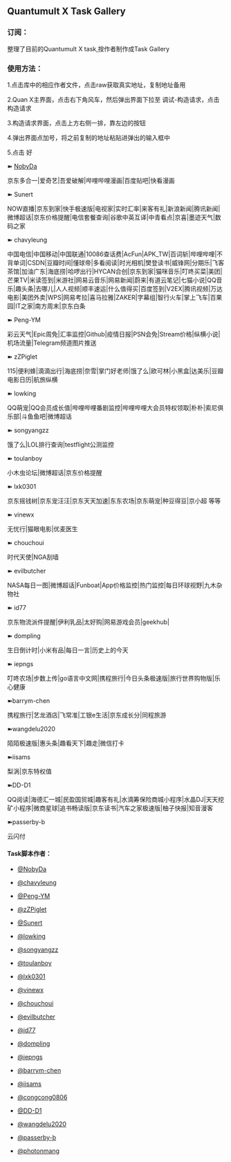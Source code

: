 ## Quantumult X Task Gallery

### 订阅：

  整理了目前的Quantumult X task,按作者制作成Task Gallery<br>

### 使用方法：

  1.点击库中的相应作者文件，点击raw获取真实地址，复制地址备用<br>

  2.Quan X主界面，点击右下角风车，然后弹出界面下拉至 调试-构造请求，点击构造请求<br>

  3.构造请求界面，点击上方右侧一排，靠左边的按钮<br>

  4.弹出界面点加号，将之前复制的地址粘贴进弹出的输入框中<br>

  5.点击 好<br>
  
➽ [NobyDa](https://raw.githubusercontent.com/Orz-3/QuantumultX/master/Task/Nobyda.json)

京东多合一|爱奇艺|吾爱破解|哔哩哔哩漫画|百度贴吧|快看漫画

➽ Sunert

NOW直播|京东到家|快手极速版|电视家|实时汇率|来客有礼|新浪新闻|腾讯新闻|微博超话|京东价格提醒|电信套餐查询|谷歌中英互译|中青看点|京喜|墨迹天气|数码之家

➽ chavyleung

中国电信|中国移动|中国联通|10086查话费|AcFun|APK_TW|百词斩|哔哩哔哩|不背单词|CSDN|豆瓣时间|懂球帝|多看阅读|时光相机|樊登读书|威锋网|分期乐|飞客茶馆|加油广东|海底捞|哈啰出行|HYCAN合创|京东到家|猫咪音乐|叮咚买菜|美团|芒果TV|米读签到|米游社|网易云音乐|网易新闻|蔚来|有道云笔记|七猫小说|QQ音乐|趣头条|去哪儿|人人视频|顺丰速运|什么值得买|百度签到|V2EX|腾讯视频|万达电影|美团外卖|WPS|网易考拉|喜马拉雅|ZAKER|字幕组|智行火车|掌上飞车|百果园|IT之家|南方周末|京东白条

➽ Peng-YM

彩云天气|Epic周免|汇率监控|Github|疫情日报|PSN会免|Stream价格|纵横小说|机场流量|Telegram频道图片推送

➽ zZPiglet

115|便利蜂|滴滴出行|海底捞|奈雪|掌门好老师|饿了么|欧可林|小黑盒|达美乐|豆瓣电影日历|航旅纵横

➽ lowking

QQ萌宠|QQ会员成长值|哔哩哔哩番剧监控|哔哩哔哩大会员特权领取|朴朴|索尼俱乐部|斗鱼鱼吧|微博超话

➽ songyangzz

饿了么|LOL排行查询|testflight公测监控

➽ toulanboy

小木虫论坛|微博超话|京东价格提醒

➽ lxk0301

京东摇钱树|京东宠汪汪|京东天天加速|东东农场|京东萌宠|种豆得豆|京小超 等等

➽ vinewx

无忧行|猫眼电影|优麦医生

➽ chouchoui

时代天使|NGA刮墙

➽ evilbutcher

NASA每日一图|微博超话|Funboat|App价格监控|热门监控|每日环球视野|九木杂物社

➽ id77

京东物流派件提醒|伊利乳品|太好购|网易游戏会员|geekhub|

➽ dompling

生日倒计时|小米有品|每日一言|历史上的今天

➽ iepngs

 叮咚农场|步数上传|go语言中文网|携程旅行|今日头条极速版|旅行世界购物版|乐心健康

➽barrym-chen

携程旅行|艺龙酒店|飞常准|工银e生活|京东成长分|同程旅游

➽wangdelu2020

陌陌极速版|惠头条|趣看天下|趣走|微信打卡

➽iisams

梨涡|京东特权值

➽DD-D1

QQ阅读|海德汇一城|民盈国贸城|趣客有礼|水滴筹保险商城小程序|水晶DJ|天天挖矿小程序|微商星球|追书畅读版|京东读书|汽车之家极速版|柚子快报|知音漫客

➽passerby-b

云闪付
  
 
  #### Task脚本作者：
  
   * [@NobyDa](https://github.com/NobyDa)

  * [@chavyleung](https://github.com/chavyleung)

  * [@Peng-YM](https://github.com/Peng-YM)

  * [@zZPiglet](https://github.com/zZPiglet)

  * [@Sunert](https://github.com/Sunert)
  
  * [@lowking](https://github.com/lowking)
  
  * [@songyangzz](https://github.com/songyangzz)
    
  * [@toulanboy](https://github.com/toulanboy)
  
  * [@lxk0301](https://gitee.com/lxk0301)
  
  * [@vinewx](https://ooxx.be/js/)
  
  * [@chouchoui](https://github.com/chouchoui)
  
  * [@evilbutcher](https://github.com/evilbutcher)  
  
  * [@id77](https://github.com/id77)   
  
  * [@dompling](https://github.com/dompling)  
  
  * [@iepngs](https://github.com/iepngs)  
  
  * [@barrym-chen](https://github.com/barrym-chen) 

  * [@iisams](https://github.com/iisams)
  
  * [@congcong0806](https://github.com/congcong0806)
  
  * [@DD-D1](https://github.com/DD-D1) 
  
  * [@wangdelu2020](https://github.com/wangdelu2020) 
  
  * [@passerby-b](https://gitee.com/passerby-b) 
  
  * [@photonmang](https://github.com/photonmang) 
 
